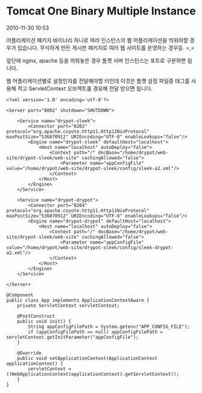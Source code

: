 # Tomcat One Binary Multiple Instance

2010-11-30 10:53

어플리케이션 패키지 바이너리 하나로 여러 인스턴스의 웹 어플리케이션을 띄워야할 경우가 있습니다.
무식하게 만든 게시판 패키지로 여러 웹 사이트를 운영하는 경우등. =,=

앞단에 nginx, apache 등을 띄워놓은 경우 톰켓 서버 인스턴스는 포트로 구분하면 됩니다.

웹 어플리케이션별로 설정인자를 전달해야할 터인데 이것은 톰켓 설정 파일중 <Context><Parameter> 태그를 사용해 적고
ServletContext 오브젝트를 경유해 전달 받으면 됩니다.

	<?xml version='1.0' encoding='utf-8'?>

	<Server port="8002" shutdown="SHUTDOWN">

		<Service name="drypot-sleek">
			<Connector port="8202" protocol="org.apache.coyote.http11.Http11NioProtocol" maxPostSize="536870912" URIEncoding="UTF-8" enableLookups="false"/>
			<Engine name="drypot-sleek" defaultHost="localhost">
				<Host name="localhost" autoDeploy="false">
					<Context path="/" docBase="/home/drypot/web-site/drypot-sleek/web-site" cachingAllowed="false">
						<Parameter name="appConfigFile" value="/home/drypot/web-site/drypot-sleek/config/sleek-a2.xml"/>
					</Context>
				</Host>
			</Engine>
		</Service>

		<Service name="drypot-drypot">
			<Connector port="8204" protocol="org.apache.coyote.http11.Http11NioProtocol" maxPostSize="536870912" URIEncoding="UTF-8" enableLookups="false"/>
			<Engine name="drypot-drypot" defaultHost="localhost">
				<Host name="localhost" autoDeploy="false">
					<Context path="/" docBase="/home/drypot/web-site/drypot-sleek/web-site" cachingAllowed="false">
						<Parameter name="appConfigFile" value="/home/drypot/web-site/drypot-sleek/config/sleek-drypot-a2.xml"/>
					</Context>
				</Host>
			</Engine>
		</Service>

	</Server>

>

	@Component
	public class App implements ApplicationContextAware {
		private ServletContext servletContext;

		@PostConstruct
		public void init() {
			String appConfigFilePath = System.getenv("APP_CONFIG_FILE");
			if (appConfigFilePath == null) appConfigFilePath = servletContext.getInitParameter("appConfigFile");
		}

		@Override
		public void setApplicationContext(ApplicationContext applicationContext) {
			servletContext = ((WebApplicationContext)applicationContext).getServletContext();
		}
	}
